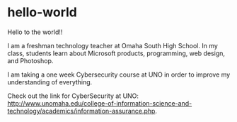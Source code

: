 # hello-world
Hello to the world!!

I am a freshman technology teacher at Omaha South High School.  In my class, students learn about Microsoft products, programming, web design, and Photoshop. 

I am taking a one week Cybersecurity course at UNO in order to improve my understanding of everything. 

Check out the link for CyberSecurity at UNO: http://www.unomaha.edu/college-of-information-science-and-technology/academics/information-assurance.php.
